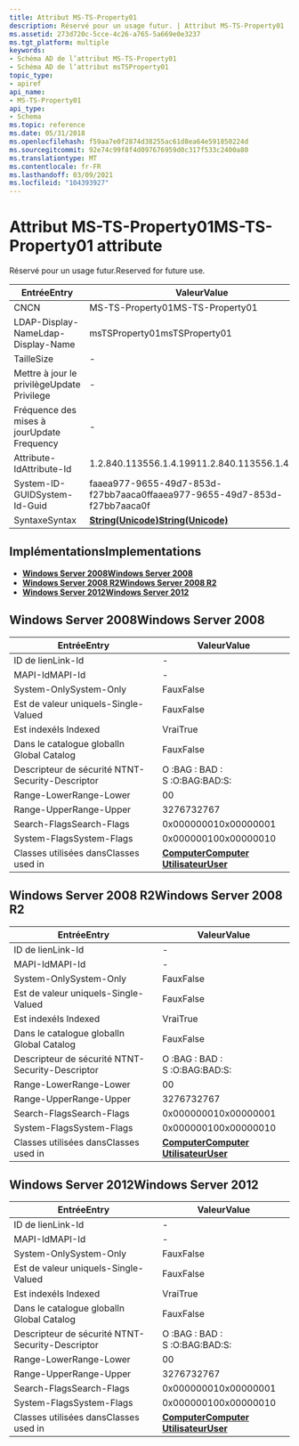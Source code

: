 ```yaml
---
title: Attribut MS-TS-Property01
description: Réservé pour un usage futur. | Attribut MS-TS-Property01
ms.assetid: 273d720c-5cce-4c26-a765-5a669e0e3237
ms.tgt_platform: multiple
keywords:
- Schéma AD de l’attribut MS-TS-Property01
- Schéma AD de l’attribut msTSProperty01
topic_type:
- apiref
api_name:
- MS-TS-Property01
api_type:
- Schema
ms.topic: reference
ms.date: 05/31/2018
ms.openlocfilehash: f59aa7e0f2874d38255ac61d8ea64e591850224d
ms.sourcegitcommit: 92e74c99f8f4d097676959d0c317f533c2400a80
ms.translationtype: MT
ms.contentlocale: fr-FR
ms.lasthandoff: 03/09/2021
ms.locfileid: "104393927"
---
```

# <a name="ms-ts-property01-attribute"></a><span data-ttu-id="2124b-106">Attribut MS-TS-Property01</span><span class="sxs-lookup"><span data-stu-id="2124b-106">MS-TS-Property01 attribute</span></span>

<span data-ttu-id="2124b-107">Réservé pour un usage futur.</span><span class="sxs-lookup"><span data-stu-id="2124b-107">Reserved for future use.</span></span>



| <span data-ttu-id="2124b-108">Entrée</span><span class="sxs-lookup"><span data-stu-id="2124b-108">Entry</span></span> | <span data-ttu-id="2124b-109">Valeur</span><span class="sxs-lookup"><span data-stu-id="2124b-109">Value</span></span> |
|-------------------|---------------------------------------------|
| <span data-ttu-id="2124b-110">CN</span><span class="sxs-lookup"><span data-stu-id="2124b-110">CN</span></span>                | <span data-ttu-id="2124b-111">MS-TS-Property01</span><span class="sxs-lookup"><span data-stu-id="2124b-111">MS-TS-Property01</span></span>                            |
| <span data-ttu-id="2124b-112">LDAP-Display-Name</span><span class="sxs-lookup"><span data-stu-id="2124b-112">Ldap-Display-Name</span></span> | <span data-ttu-id="2124b-113">msTSProperty01</span><span class="sxs-lookup"><span data-stu-id="2124b-113">msTSProperty01</span></span>                              |
| <span data-ttu-id="2124b-114">Taille</span><span class="sxs-lookup"><span data-stu-id="2124b-114">Size</span></span>              | \-                                          |
| <span data-ttu-id="2124b-115">Mettre à jour le privilège</span><span class="sxs-lookup"><span data-stu-id="2124b-115">Update Privilege</span></span>  | \-                                          |
| <span data-ttu-id="2124b-116">Fréquence des mises à jour</span><span class="sxs-lookup"><span data-stu-id="2124b-116">Update Frequency</span></span>  | \-                                          |
| <span data-ttu-id="2124b-117">Attribute-Id</span><span class="sxs-lookup"><span data-stu-id="2124b-117">Attribute-Id</span></span>      | <span data-ttu-id="2124b-118">1.2.840.113556.1.4.1991</span><span class="sxs-lookup"><span data-stu-id="2124b-118">1.2.840.113556.1.4.1991</span></span>                     |
| <span data-ttu-id="2124b-119">System-ID-GUID</span><span class="sxs-lookup"><span data-stu-id="2124b-119">System-Id-Guid</span></span>    | <span data-ttu-id="2124b-120">faaea977-9655-49d7-853d-f27bb7aaca0f</span><span class="sxs-lookup"><span data-stu-id="2124b-120">faaea977-9655-49d7-853d-f27bb7aaca0f</span></span>        |
| <span data-ttu-id="2124b-121">Syntaxe</span><span class="sxs-lookup"><span data-stu-id="2124b-121">Syntax</span></span>            | [<span data-ttu-id="2124b-122">**String(Unicode)**</span><span class="sxs-lookup"><span data-stu-id="2124b-122">**String(Unicode)**</span></span>](s-string-unicode.md) |



## <a name="implementations"></a><span data-ttu-id="2124b-123">Implémentations</span><span class="sxs-lookup"><span data-stu-id="2124b-123">Implementations</span></span>

-   [<span data-ttu-id="2124b-124">**Windows Server 2008**</span><span class="sxs-lookup"><span data-stu-id="2124b-124">**Windows Server 2008**</span></span>](#windows-server-2008)
-   [<span data-ttu-id="2124b-125">**Windows Server 2008 R2**</span><span class="sxs-lookup"><span data-stu-id="2124b-125">**Windows Server 2008 R2**</span></span>](#windows-server-2008-r2)
-   [<span data-ttu-id="2124b-126">**Windows Server 2012**</span><span class="sxs-lookup"><span data-stu-id="2124b-126">**Windows Server 2012**</span></span>](#windows-server-2012)

## <a name="windows-server-2008"></a><span data-ttu-id="2124b-127">Windows Server 2008</span><span class="sxs-lookup"><span data-stu-id="2124b-127">Windows Server 2008</span></span>



| <span data-ttu-id="2124b-128">Entrée</span><span class="sxs-lookup"><span data-stu-id="2124b-128">Entry</span></span> | <span data-ttu-id="2124b-129">Valeur</span><span class="sxs-lookup"><span data-stu-id="2124b-129">Value</span></span> |
|------------------------|-----------------------------------------------------------------------------|
| <span data-ttu-id="2124b-130">ID de lien</span><span class="sxs-lookup"><span data-stu-id="2124b-130">Link-Id</span></span>                | \-                                                                          |
| <span data-ttu-id="2124b-131">MAPI-Id</span><span class="sxs-lookup"><span data-stu-id="2124b-131">MAPI-Id</span></span>                | \-                                                                          |
| <span data-ttu-id="2124b-132">System-Only</span><span class="sxs-lookup"><span data-stu-id="2124b-132">System-Only</span></span>            | <span data-ttu-id="2124b-133">Faux</span><span class="sxs-lookup"><span data-stu-id="2124b-133">False</span></span>                                                                       |
| <span data-ttu-id="2124b-134">Est de valeur unique</span><span class="sxs-lookup"><span data-stu-id="2124b-134">Is-Single-Valued</span></span>       | <span data-ttu-id="2124b-135">Faux</span><span class="sxs-lookup"><span data-stu-id="2124b-135">False</span></span>                                                                       |
| <span data-ttu-id="2124b-136">Est indexé</span><span class="sxs-lookup"><span data-stu-id="2124b-136">Is Indexed</span></span>             | <span data-ttu-id="2124b-137">Vrai</span><span class="sxs-lookup"><span data-stu-id="2124b-137">True</span></span>                                                                        |
| <span data-ttu-id="2124b-138">Dans le catalogue global</span><span class="sxs-lookup"><span data-stu-id="2124b-138">In Global Catalog</span></span>      | <span data-ttu-id="2124b-139">Faux</span><span class="sxs-lookup"><span data-stu-id="2124b-139">False</span></span>                                                                       |
| <span data-ttu-id="2124b-140">Descripteur de sécurité NT</span><span class="sxs-lookup"><span data-stu-id="2124b-140">NT-Security-Descriptor</span></span> | <span data-ttu-id="2124b-141">O :BAG : BAD : S :</span><span class="sxs-lookup"><span data-stu-id="2124b-141">O:BAG:BAD:S:</span></span>                                                                |
| <span data-ttu-id="2124b-142">Range-Lower</span><span class="sxs-lookup"><span data-stu-id="2124b-142">Range-Lower</span></span>            | <span data-ttu-id="2124b-143">0</span><span class="sxs-lookup"><span data-stu-id="2124b-143">0</span></span>                                                                           |
| <span data-ttu-id="2124b-144">Range-Upper</span><span class="sxs-lookup"><span data-stu-id="2124b-144">Range-Upper</span></span>            | <span data-ttu-id="2124b-145">32767</span><span class="sxs-lookup"><span data-stu-id="2124b-145">32767</span></span>                                                                       |
| <span data-ttu-id="2124b-146">Search-Flags</span><span class="sxs-lookup"><span data-stu-id="2124b-146">Search-Flags</span></span>           | <span data-ttu-id="2124b-147">0x00000001</span><span class="sxs-lookup"><span data-stu-id="2124b-147">0x00000001</span></span>                                                                  |
| <span data-ttu-id="2124b-148">System-Flags</span><span class="sxs-lookup"><span data-stu-id="2124b-148">System-Flags</span></span>           | <span data-ttu-id="2124b-149">0x00000010</span><span class="sxs-lookup"><span data-stu-id="2124b-149">0x00000010</span></span>                                                                  |
| <span data-ttu-id="2124b-150">Classes utilisées dans</span><span class="sxs-lookup"><span data-stu-id="2124b-150">Classes used in</span></span>        | [<span data-ttu-id="2124b-151">**Computer**</span><span class="sxs-lookup"><span data-stu-id="2124b-151">**Computer**</span></span>](c-computer.md)<br/> [<span data-ttu-id="2124b-152">**Utilisateur**</span><span class="sxs-lookup"><span data-stu-id="2124b-152">**User**</span></span>](c-user.md)<br/> |



## <a name="windows-server-2008-r2"></a><span data-ttu-id="2124b-153">Windows Server 2008 R2</span><span class="sxs-lookup"><span data-stu-id="2124b-153">Windows Server 2008 R2</span></span>



| <span data-ttu-id="2124b-154">Entrée</span><span class="sxs-lookup"><span data-stu-id="2124b-154">Entry</span></span> | <span data-ttu-id="2124b-155">Valeur</span><span class="sxs-lookup"><span data-stu-id="2124b-155">Value</span></span> |
|------------------------|-----------------------------------------------------------------------------|
| <span data-ttu-id="2124b-156">ID de lien</span><span class="sxs-lookup"><span data-stu-id="2124b-156">Link-Id</span></span>                | \-                                                                          |
| <span data-ttu-id="2124b-157">MAPI-Id</span><span class="sxs-lookup"><span data-stu-id="2124b-157">MAPI-Id</span></span>                | \-                                                                          |
| <span data-ttu-id="2124b-158">System-Only</span><span class="sxs-lookup"><span data-stu-id="2124b-158">System-Only</span></span>            | <span data-ttu-id="2124b-159">Faux</span><span class="sxs-lookup"><span data-stu-id="2124b-159">False</span></span>                                                                       |
| <span data-ttu-id="2124b-160">Est de valeur unique</span><span class="sxs-lookup"><span data-stu-id="2124b-160">Is-Single-Valued</span></span>       | <span data-ttu-id="2124b-161">Faux</span><span class="sxs-lookup"><span data-stu-id="2124b-161">False</span></span>                                                                       |
| <span data-ttu-id="2124b-162">Est indexé</span><span class="sxs-lookup"><span data-stu-id="2124b-162">Is Indexed</span></span>             | <span data-ttu-id="2124b-163">Vrai</span><span class="sxs-lookup"><span data-stu-id="2124b-163">True</span></span>                                                                        |
| <span data-ttu-id="2124b-164">Dans le catalogue global</span><span class="sxs-lookup"><span data-stu-id="2124b-164">In Global Catalog</span></span>      | <span data-ttu-id="2124b-165">Faux</span><span class="sxs-lookup"><span data-stu-id="2124b-165">False</span></span>                                                                       |
| <span data-ttu-id="2124b-166">Descripteur de sécurité NT</span><span class="sxs-lookup"><span data-stu-id="2124b-166">NT-Security-Descriptor</span></span> | <span data-ttu-id="2124b-167">O :BAG : BAD : S :</span><span class="sxs-lookup"><span data-stu-id="2124b-167">O:BAG:BAD:S:</span></span>                                                                |
| <span data-ttu-id="2124b-168">Range-Lower</span><span class="sxs-lookup"><span data-stu-id="2124b-168">Range-Lower</span></span>            | <span data-ttu-id="2124b-169">0</span><span class="sxs-lookup"><span data-stu-id="2124b-169">0</span></span>                                                                           |
| <span data-ttu-id="2124b-170">Range-Upper</span><span class="sxs-lookup"><span data-stu-id="2124b-170">Range-Upper</span></span>            | <span data-ttu-id="2124b-171">32767</span><span class="sxs-lookup"><span data-stu-id="2124b-171">32767</span></span>                                                                       |
| <span data-ttu-id="2124b-172">Search-Flags</span><span class="sxs-lookup"><span data-stu-id="2124b-172">Search-Flags</span></span>           | <span data-ttu-id="2124b-173">0x00000001</span><span class="sxs-lookup"><span data-stu-id="2124b-173">0x00000001</span></span>                                                                  |
| <span data-ttu-id="2124b-174">System-Flags</span><span class="sxs-lookup"><span data-stu-id="2124b-174">System-Flags</span></span>           | <span data-ttu-id="2124b-175">0x00000010</span><span class="sxs-lookup"><span data-stu-id="2124b-175">0x00000010</span></span>                                                                  |
| <span data-ttu-id="2124b-176">Classes utilisées dans</span><span class="sxs-lookup"><span data-stu-id="2124b-176">Classes used in</span></span>        | [<span data-ttu-id="2124b-177">**Computer**</span><span class="sxs-lookup"><span data-stu-id="2124b-177">**Computer**</span></span>](c-computer.md)<br/> [<span data-ttu-id="2124b-178">**Utilisateur**</span><span class="sxs-lookup"><span data-stu-id="2124b-178">**User**</span></span>](c-user.md)<br/> |



## <a name="windows-server-2012"></a><span data-ttu-id="2124b-179">Windows Server 2012</span><span class="sxs-lookup"><span data-stu-id="2124b-179">Windows Server 2012</span></span>



| <span data-ttu-id="2124b-180">Entrée</span><span class="sxs-lookup"><span data-stu-id="2124b-180">Entry</span></span> | <span data-ttu-id="2124b-181">Valeur</span><span class="sxs-lookup"><span data-stu-id="2124b-181">Value</span></span> |
|------------------------|-----------------------------------------------------------------------------|
| <span data-ttu-id="2124b-182">ID de lien</span><span class="sxs-lookup"><span data-stu-id="2124b-182">Link-Id</span></span>                | \-                                                                          |
| <span data-ttu-id="2124b-183">MAPI-Id</span><span class="sxs-lookup"><span data-stu-id="2124b-183">MAPI-Id</span></span>                | \-                                                                          |
| <span data-ttu-id="2124b-184">System-Only</span><span class="sxs-lookup"><span data-stu-id="2124b-184">System-Only</span></span>            | <span data-ttu-id="2124b-185">Faux</span><span class="sxs-lookup"><span data-stu-id="2124b-185">False</span></span>                                                                       |
| <span data-ttu-id="2124b-186">Est de valeur unique</span><span class="sxs-lookup"><span data-stu-id="2124b-186">Is-Single-Valued</span></span>       | <span data-ttu-id="2124b-187">Faux</span><span class="sxs-lookup"><span data-stu-id="2124b-187">False</span></span>                                                                       |
| <span data-ttu-id="2124b-188">Est indexé</span><span class="sxs-lookup"><span data-stu-id="2124b-188">Is Indexed</span></span>             | <span data-ttu-id="2124b-189">Vrai</span><span class="sxs-lookup"><span data-stu-id="2124b-189">True</span></span>                                                                        |
| <span data-ttu-id="2124b-190">Dans le catalogue global</span><span class="sxs-lookup"><span data-stu-id="2124b-190">In Global Catalog</span></span>      | <span data-ttu-id="2124b-191">Faux</span><span class="sxs-lookup"><span data-stu-id="2124b-191">False</span></span>                                                                       |
| <span data-ttu-id="2124b-192">Descripteur de sécurité NT</span><span class="sxs-lookup"><span data-stu-id="2124b-192">NT-Security-Descriptor</span></span> | <span data-ttu-id="2124b-193">O :BAG : BAD : S :</span><span class="sxs-lookup"><span data-stu-id="2124b-193">O:BAG:BAD:S:</span></span>                                                                |
| <span data-ttu-id="2124b-194">Range-Lower</span><span class="sxs-lookup"><span data-stu-id="2124b-194">Range-Lower</span></span>            | <span data-ttu-id="2124b-195">0</span><span class="sxs-lookup"><span data-stu-id="2124b-195">0</span></span>                                                                           |
| <span data-ttu-id="2124b-196">Range-Upper</span><span class="sxs-lookup"><span data-stu-id="2124b-196">Range-Upper</span></span>            | <span data-ttu-id="2124b-197">32767</span><span class="sxs-lookup"><span data-stu-id="2124b-197">32767</span></span>                                                                       |
| <span data-ttu-id="2124b-198">Search-Flags</span><span class="sxs-lookup"><span data-stu-id="2124b-198">Search-Flags</span></span>           | <span data-ttu-id="2124b-199">0x00000001</span><span class="sxs-lookup"><span data-stu-id="2124b-199">0x00000001</span></span>                                                                  |
| <span data-ttu-id="2124b-200">System-Flags</span><span class="sxs-lookup"><span data-stu-id="2124b-200">System-Flags</span></span>           | <span data-ttu-id="2124b-201">0x00000010</span><span class="sxs-lookup"><span data-stu-id="2124b-201">0x00000010</span></span>                                                                  |
| <span data-ttu-id="2124b-202">Classes utilisées dans</span><span class="sxs-lookup"><span data-stu-id="2124b-202">Classes used in</span></span>        | [<span data-ttu-id="2124b-203">**Computer**</span><span class="sxs-lookup"><span data-stu-id="2124b-203">**Computer**</span></span>](c-computer.md)<br/> [<span data-ttu-id="2124b-204">**Utilisateur**</span><span class="sxs-lookup"><span data-stu-id="2124b-204">**User**</span></span>](c-user.md)<br/> |



 

 





